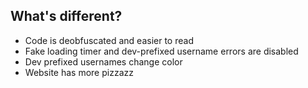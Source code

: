 ## What's different?

- Code is deobfuscated and easier to read
- Fake loading timer and dev-prefixed username errors are disabled
- Dev prefixed usernames change color
- Website has more pizzazz